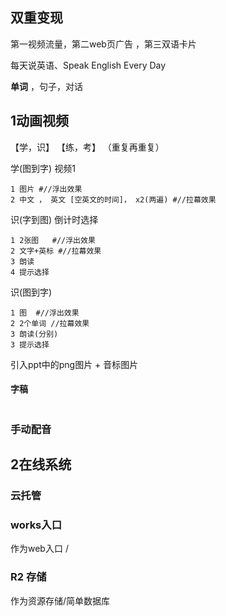 ## 双重变现

第一视频流量，第二web页广告 ，第三双语卡片

每天说英语、Speak English Every Day

**单词** ，句子，对话

## 1动画视频

 【学，识】 【练，考】 （重复再重复）

学(图到字)  视频1

```
1 图片 #//浮出效果
2 中文 ， 英文 [空英文的时间]， x2(两遍) #//拉幕效果
```

识(字到图) 倒计时选择 

```
1 2张图   #//浮出效果
2 文字+英标 #//拉幕效果
3 朗读
4 提示选择 
```



识(图到字)  

```
1 图  #//浮出效果
2 2个单词 //拉幕效果
3 朗读(分别)
3 提示选择
```



引入ppt中的png图片 + 音标图片



#### 字稿

```

```









### 手动配音





## 2在线系统









### 云托管

### works入口

作为web入口 /

### R2 存储

作为资源存储/简单数据库









